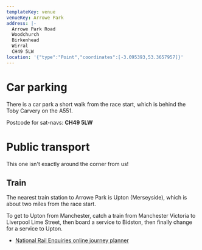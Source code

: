 ```yaml
---
templateKey: venue
venueKey: Arrowe Park
address: |-
  Arrowe Park Road
  Woodchurch
  Birkenhead
  Wirral
  CH49 5LW
location: '{"type":"Point","coordinates":[-3.095393,53.3657957]}'
---
```

# Car parking

There is a car park a short walk from the race start, which is behind the Toby Carvery on the A551. 

Postcode for sat-navs: **CH49 5LW**

# Public transport

This one isn't exactly around the corner from us!

## Train

The nearest train station to Arrowe Park is Upton (Merseyside), which is about two miles from the race start.

To get to Upton from Manchester, catch a train from Manchester Victoria to Liverpool Lime Street, then board a service to Bidston, then finally change for a service to Upton.

* [National Rail Enquiries online journey planner](http://ojp.nationalrail.co.uk/service/planjourney/search)

